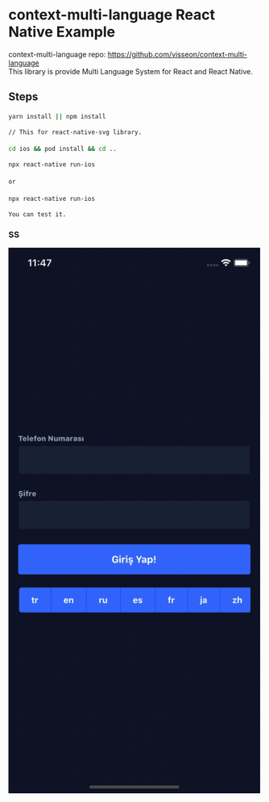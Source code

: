# context-multi-language React Native Example

context-multi-language repo: <https://github.com/visseon/context-multi-language>
<br>
This library is provide Multi Language System for React and React Native.

## Steps

```bash
yarn install || npm install
```

```bash
// This for react-native-svg library.

cd ios && pod install && cd ..
```

```bash
npx react-native run-ios

or

npx react-native run-ios

```

```
You can test it.
```
### SS

<img src='https://raw.githubusercontent.com/visseon/context-multi-language/master/assets/react-native.gif' width="500"/>
